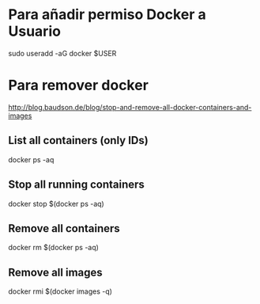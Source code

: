 # Para añadir permiso Docker a Usuario
sudo useradd -aG docker $USER

# Para remover docker
http://blog.baudson.de/blog/stop-and-remove-all-docker-containers-and-images

## List all containers (only IDs)

docker ps -aq

## Stop all running containers

docker stop $(docker ps -aq)

## Remove all containers

docker rm $(docker ps -aq)

## Remove all images

docker rmi $(docker images -q)
